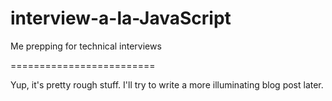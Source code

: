 interview-a-la-JavaScript
=========================

Me prepping for technical interviews

=========================

Yup, it's pretty rough stuff. I'll try to write a more illuminating blog post later.